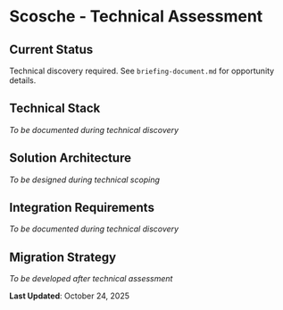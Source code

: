 # Scosche - Technical Assessment

## Current Status
Technical discovery required. See `briefing-document.md` for opportunity details.

## Technical Stack
*To be documented during technical discovery*

## Solution Architecture
*To be designed during technical scoping*

## Integration Requirements
*To be documented during technical discovery*

## Migration Strategy
*To be developed after technical assessment*

**Last Updated**: October 24, 2025
